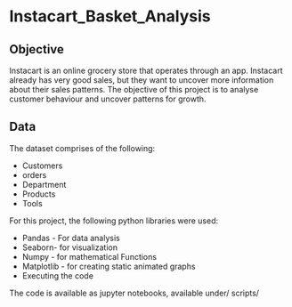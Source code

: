 # Instacart_Basket_Analysis

## Objective
Instacart is an online grocery store that operates through an app. Instacart already has very good sales, but they want to uncover more information about their sales patterns. The objective of this project is to analyse customer behaviour and uncover patterns for growth.

## Data
The dataset comprises of the following:

- Customers
- orders
- Department
- Products
- Tools
  
For this project, the following python libraries were used:

- Pandas - For data analysis
- Seaborn- for visualization
- Numpy - for mathematical Functions
- Matplotlib - for creating static animated graphs
- Executing the code
  
The code is available as jupyter notebooks, available under/ scripts/

